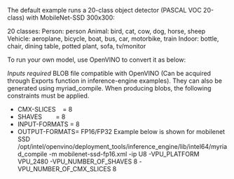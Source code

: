 The default example runs a 20-class object detector (PASCAL VOC 20-class) with MobileNet-SSD 300x300:

20 classes:
Person: person
Animal: bird, cat, cow, dog, horse, sheep
Vehicle: aeroplane, bicycle, boat, bus, car, motorbike, train
Indoor: bottle, chair, dining table, potted plant, sofa, tv/monitor

To run your own model, use OpenVINO to convert it as below:

*Inputs required*
BLOB file compatible with OpenVINO (Can be acquired through Exports function in inference-engine examples). They can also be generated using myriad_compile.
When producing blobs, the following constraints must be applied.
* CMX-SLICES    = 8
* SHAVES        = 8
* INPUT-FORMATS = 8
* OUTPUT-FORMATS= FP16/FP32
Example below is shown for mobilenet SSD
/opt/intel/openvino/deployment_tools/inference_engine/lib/intel64/myriad_compile -m mobilenet-ssd-fp16.xml -ip U8 -VPU_PLATFORM VPU_2480 -VPU_NUMBER_OF_SHAVES 8 -VPU_NUMBER_OF_CMX_SLICES 8
